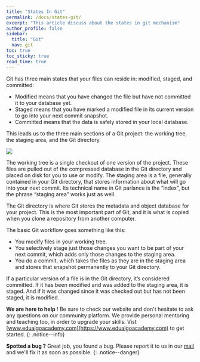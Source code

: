 ```yaml
---
title: "States In Git"
permalink: /docs/states-git/
excerpt: "This article discuss about the states in git mechanism"
author_profile: false
sidebar:
  title: "Git"
  nav: git
toc: true
toc_sticky: true
read_time: true
---
```


<script type="text/javascript" async
  src="https://cdn.mathjax.org/mathjax/latest/MathJax.js?config=TeX-MML-AM_CHTML">
</script>

Git has three main states that your files can reside in: modified, staged, and committed:

- Modified means that you have changed the file but have not committed it to your database yet.
- Staged means that you have marked a modified file in its current version to go into your next
  commit snapshot.
- Committed means that the data is safely stored in your local database.

This leads us to the three main sections of a Git project: the working tree, the staging area, and the
Git directory.

<img src="https://i.postimg.cc/mDBK64g5/Git-Slides-3.jpg" size="80%">

The working tree is a single checkout of one version of the project. These files are pulled out of the compressed database in the Git directory and placed on disk for you to use or modify. The staging area is a file, generally contained in your Git directory, that stores information about what will go into your next commit. Its technical name in Git parlance is the “index”, but the phrase “staging area” works just as well.

The Git directory is where Git stores the metadata and object database for your project. This is the most important part of Git, and it is what is copied when you clone a repository from another computer.

The basic Git workflow goes something like this:

- You modify files in your working tree.
- You selectively stage just those changes you want to be part of your next commit, which adds
  only those changes to the staging area.
- You do a commit, which takes the files as they are in the staging area and stores that snapshot
  permanently to your Git directory.

If a particular version of a file is in the Git directory, it’s considered committed. If it has been modified and was added to the staging area, it is staged. And if it was changed since it was checked out but has not been staged, it is modified.

<i class="fas fa-lightbulb fa-2x"></i> **We are here to help** ! Be sure to check our website and don't hesitate to ask any questions on our community platform. We provide personal mentoring and teaching too, in order to upgrade your skills. Vist [www.edualgoacademy.com](https://www.edualgoacademy.com) to get started.
{: .notice--info}

<i class="fas fa-bug fa-2x"></i> **Spotted a bug ?** Great job, you found a bug. Please report it to us in our [mail](mailto:founder@edualgoacademy.com) and we'll fix it as soon as possible.
{: .notice--danger}